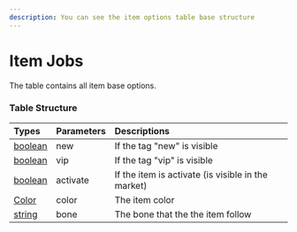 ```yaml
---
description: You can see the item options table base structure
---
```

# Item Jobs
The table contains all item base options.

<!--  If the item is desactivate all users who bought it can equip it -->

### Table Structure
| Types | Parameters | Descriptions
| :--- | :--- | :--- |
| [boolean](https://www.lua.org/pil/2.2.html) | new | If the tag "new" is visible |
| [boolean](https://www.lua.org/pil/2.2.html) | vip | If the tag "vip" is visible |
| [boolean](https://www.lua.org/pil/2.2.html) | activate | If the item is activate (is visible in the market) |
| [Color](https://wiki.facepunch.com/gmod/Color) | color | The item color |
| [string](https://www.lua.org/pil/2.4.html) | bone | The bone that the the item follow |